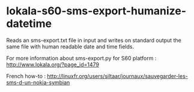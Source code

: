 # lokala-s60-sms-export-humanize-datetime

Reads an sms-export.txt file in input and writes on standard output the same file with human readable date and time fields.

For more information about sms-export.py for S60 platform : http://www.lokala.org/?page_id=1479

French how-to : http://linuxfr.org/users/siltaar/journaux/sauvegarder-les-sms-d-un-nokia-symbian

